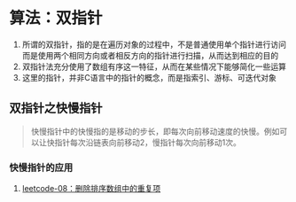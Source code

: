 # 算法：双指针
1. 所谓的双指针，指的是在遍历对象的过程中，不是普通使用单个指针进行访问而是使用两个相同方向或者相反方向的指针进行扫描，从而达到相应的目的
2. 双指针法充分使用了数组有序这一特征，从而在某些情况下能够简化一些运算
3. 这里的指针，并非C语言中的指针的概念，而是指索引、游标、可迭代对象

## 双指针之快慢指针
> 快慢指针中的快慢指的是移动的步长，即每次向前移动速度的快慢。例如可以让快指针每次沿链表向前移动2，慢指针每次向前移动1次。

### 快慢指针的应用
1. [leetcode-08：删除排序数组中的重复项](https://www.tomz.club/blog/md/Pragram/algorithm/2019-04/190411.md)


